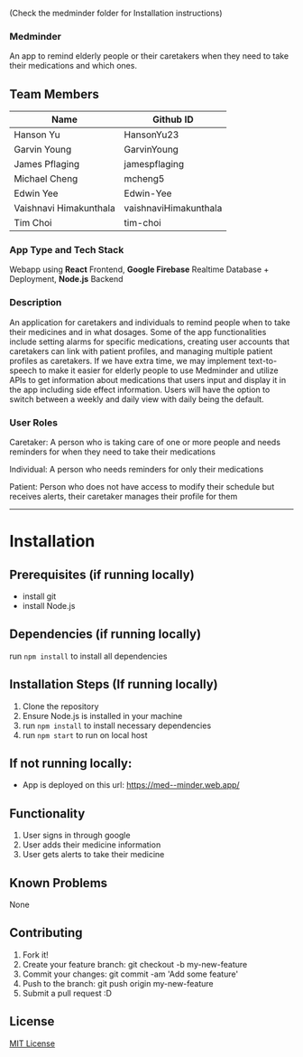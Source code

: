 (Check the medminder folder for Installation instructions)
### Medminder

An app to remind elderly people or their caretakers when they need to take their medications and which ones.

## Team Members
| Name        | Github ID   |
| ----------- | ----------- |
| Hanson Yu   | HansonYu23  |
| Garvin Young | GarvinYoung  |
| James Pflaging  | jamespflaging  |
| Michael Cheng  | mcheng5  |
| Edwin Yee  | Edwin-Yee  |
| Vaishnavi Himakunthala | vaishnaviHimakunthala |
| Tim Choi | tim-choi |

### App Type and Tech Stack

Webapp using **React** Frontend, **Google Firebase** Realtime Database + Deployment, **Node.js** Backend

### Description

An application for caretakers and individuals to remind people when to take their medicines and in what dosages. Some of the app functionalities include setting alarms for specific medications, creating user accounts that caretakers can link with patient profiles, and managing multiple patient profiles as caretakers. If we have extra time, we may implement text-to-speech to make it easier for elderly people to use Medminder and utilize APIs to get information about medications that users input and display it in the app including side effect information. Users will have the option to switch between a weekly and daily view with daily being the default.

### User Roles

Caretaker: A person who is taking care of one or more people and needs reminders for when they need to take their medications

Individual: A person who needs reminders for only their medications

Patient: Person who does not have access to modify their schedule but receives alerts, their caretaker manages their profile for them

---------------------------------------------------------------------------------------------------------------------------------------------

# Installation
## Prerequisites (if running locally)
* install git
* install Node.js

## Dependencies (if running locally)
run `npm install` to install all dependencies

## Installation Steps (If running locally)
1. Clone the repository
2. Ensure Node.js is installed in your machine
3. run `npm install` to install necessary dependencies
4. run `npm start` to run on local host

## If not running locally:
* App is deployed on this url: https://med--minder.web.app/

## Functionality
1. User signs in through google
2. User adds their medicine information
3. User gets alerts to take their medicine

## Known Problems
None

## Contributing
1. Fork it!
2. Create your feature branch: git checkout -b my-new-feature
3. Commit your changes: git commit -am 'Add some feature'
4. Push to the branch: git push origin my-new-feature
5. Submit a pull request :D
   
## License
[MIT License](https://github.com/ucsb-cs148-w24/project-pj13-medminder?tab=MIT-1-ov-file)

